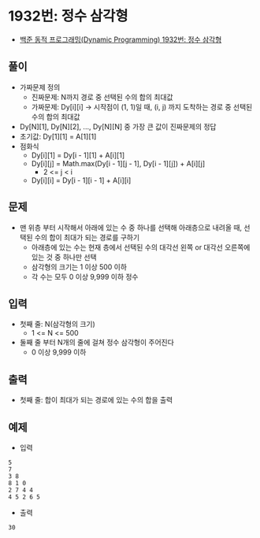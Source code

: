 # 1932번: 정수 삼각형
- [백준 동적 프로그래밍(Dynamic Programming) 1932번: 정수 삼각형](https://www.acmicpc.net/problem/1932)

## 풀이
- 가짜문제 정의
  - 진짜문제: N까지 경로 중 선택된 수의 합의 최대값
  - 가짜문제: Dy[i][i] -> 시작점이 (1, 1)일 때, (i, j) 까지 도착하는 경로 중 선택된 수의 합의 최대값
- Dy[N][1], Dy[N][2], ..., Dy[N][N] 중 가장 큰 값이 진짜문제의 정답
- 초기값: Dy[1][1] = A[1][1]
- 점화식
  - Dy[i][1] = Dy[i - 1][1] + A[i][1]
  - Dy[i][j] = Math.max(Dy[i - 1][j - 1], Dy[i - 1][j]) + A[i][j]
    - 2 <= j < i
  - Dy[i][i] = Dy[i - 1][i - 1] + A[i][i]

## 문제
- 맨 위층 부터 시작해서 아래에 있는 수 중 하나를 선택해 아래층으로 내려올 때, 선택된 수의 합이 최대가 되는 경로를 구하기
  - 아래층에 있는 수는 현재 층에서 선택된 수의 대각선 왼쪽 or 대각선 오른쪽에 있는 것 중 하나만 선택
  - 삼각형의 크기는 1 이상 500 이하
  - 각 수는 모두 0 이상 9,999 이하 정수

## 입력
- 첫째 줄: N(삼각형의 크기)
  - 1 <= N <= 500
- 둘째 줄 부터 N개의 줄에 걸쳐 정수 삼각형이 주어진다
  - 0 이상 9,999 이하

## 출력
- 첫째 줄: 합이 최대가 되는 경로에 있는 수의 합을 출력

## 예제
- 입력
```text
5
7
3 8
8 1 0
2 7 4 4
4 5 2 6 5
```
- 출력
```text
30
```
